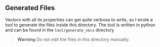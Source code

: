 ## Generated Files
Vectors with all its properties can get quite verbose to write, so I wrote a tool to generate the files inside this directory. The tool is written in python and can be found in the `tool/generate_vecs` directory

> **Warning**
> Do not edit the files in this directory manually.
